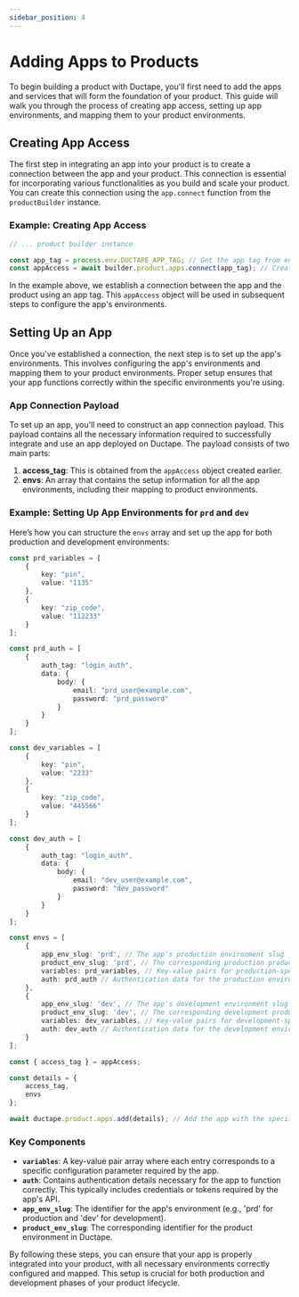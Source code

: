 ```yaml
---
sidebar_position: 4
---
```


# Adding Apps to Products

To begin building a product with Ductape, you'll first need to add the apps and services that will form the foundation of your product. This guide will walk you through the process of creating app access, setting up app environments, and mapping them to your product environments.

## Creating App Access

The first step in integrating an app into your product is to create a connection between the app and your product. This connection is essential for incorporating various functionalities as you build and scale your product. You can create this connection using the `app.connect` function from the `productBuilder` instance.

### Example: Creating App Access

```typescript
// ... product builder instance

const app_tag = process.env.DUCTAPE_APP_TAG; // Get the app tag from environment variables
const appAccess = await builder.product.apps.connect(app_tag); // Create app access
```

In the example above, we establish a connection between the app and the product using an app tag. This `appAccess` object will be used in subsequent steps to configure the app's environments.

## Setting Up an App

Once you've established a connection, the next step is to set up the app's environments. This involves configuring the app's environments and mapping them to your product environments. Proper setup ensures that your app functions correctly within the specific environments you're using.

### App Connection Payload

To set up an app, you'll need to construct an app connection payload. This payload contains all the necessary information required to successfully integrate and use an app deployed on Ductape. The payload consists of two main parts:

1. **access_tag**: This is obtained from the `appAccess` object created earlier.
2. **envs**: An array that contains the setup information for all the app environments, including their mapping to product environments.

### Example: Setting Up App Environments for `prd` and `dev`

Here’s how you can structure the `envs` array and set up the app for both production and development environments:

```typescript
const prd_variables = [
    {
        key: "pin",
        value: "1135"
    },
    {
        key: "zip_code",
        value: "112233"
    }
];

const prd_auth = [
    {
        auth_tag: "login_auth",
        data: {
            body: {
                email: "prd_user@example.com",
                password: "prd_password"
            }
        }
    }
];

const dev_variables = [
    {
        key: "pin",
        value: "2233"
    },
    {
        key: "zip_code",
        value: "445566"
    }
];

const dev_auth = [
    {
        auth_tag: "login_auth",
        data: {
            body: {
                email: "dev_user@example.com",
                password: "dev_password"
            }
        }
    }
];

const envs = [
    {
        app_env_slug: 'prd', // The app's production environment slug
        product_env_slug: 'prd', // The corresponding production product environment slug
        variables: prd_variables, // Key-value pairs for production-specific variables
        auth: prd_auth // Authentication data for the production environment
    },
    {
        app_env_slug: 'dev', // The app's development environment slug
        product_env_slug: 'dev', // The corresponding development product environment slug
        variables: dev_variables, // Key-value pairs for development-specific variables
        auth: dev_auth // Authentication data for the development environment
    }
];

const { access_tag } = appAccess;

const details = {
    access_tag,
    envs
};

await ductape.product.apps.add(details); // Add the app with the specified details for both environments
```

### Key Components

- **`variables`**: A key-value pair array where each entry corresponds to a specific configuration parameter required by the app.
- **`auth`**: Contains authentication details necessary for the app to function correctly. This typically includes credentials or tokens required by the app's API.
- **`app_env_slug`**: The identifier for the app's environment (e.g., 'prd' for production and 'dev' for development).
- **`product_env_slug`**: The corresponding identifier for the product environment in Ductape.

By following these steps, you can ensure that your app is properly integrated into your product, with all necessary environments correctly configured and mapped. This setup is crucial for both production and development phases of your product lifecycle.